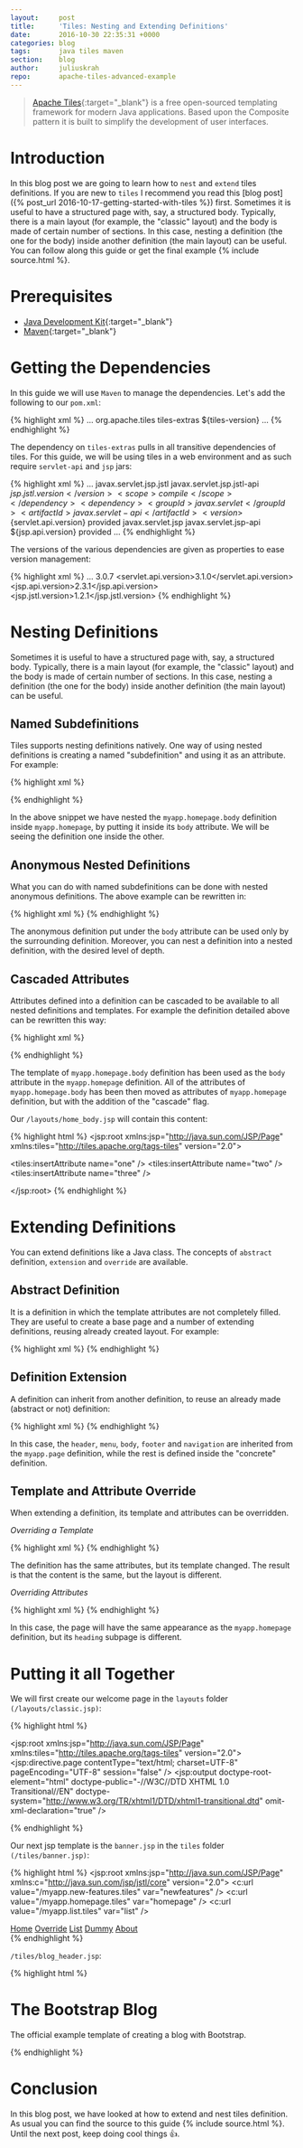 ```yaml
---
layout:     post
title:      'Tiles: Nesting and Extending Definitions'
date:       2016-10-30 22:35:31 +0000
categories: blog
tags:       java tiles maven
section:    blog
author:     juliuskrah
repo:       apache-tiles-advanced-example
---
```

> [Apache Tiles][Tiles]{:target="_blank"} is a free open-sourced templating framework for modern Java applications. Based upon the Composite pattern 
  it is built to simplify the development of user interfaces.

# Introduction
In this blog post we are going to learn how to `nest` and `extend` tiles definitions. If you are new to `tiles` I recommend you read
this [blog post]({% post_url 2016-10-17-getting-started-with-tiles %}) first. Sometimes it is useful to have a structured page with, 
say, a structured body. Typically, there is a main layout (for example, the "classic" layout) and the body is made of certain number 
of sections. In this case, nesting a definition (the one for the body) inside another definition (the main layout) can be useful.  
You can follow along this guide or get the final example {% include source.html %}.

# Prerequisites
- [Java Development Kit][JDK]{:target="_blank"}  
- [Maven][]{:target="_blank"}

# Getting the Dependencies
In this guide we will use `Maven` to manage the dependencies. Let's add the following to our `pom.xml`:

{% highlight xml %}
<dependencies>
  ...
  <dependency>
    <groupId>org.apache.tiles</groupId>
    <artifactId>tiles-extras</artifactId>
    <version>${tiles-version}</version>
  </dependency>
  ...
</dependencies>
{% endhighlight %}

The dependency on `tiles-extras` pulls in all transitive dependencies of tiles. For this guide, we will be using tiles in a web
environment and as such require `servlet-api` and `jsp` jars:

{% highlight xml %}
<dependencies>
  ...
  <dependency>
    <groupId>javax.servlet.jsp.jstl</groupId>
    <artifactId>javax.servlet.jsp.jstl-api</artifactId>
    <version>${jsp.jstl.version}</version>
    <scope>compile</scope>
  </dependency>
  <dependency>
    <groupId>javax.servlet</groupId>
    <artifactId>javax.servlet-api</artifactId>
    <version>${servlet.api.version}</version>
    <scope>provided</scope>
  </dependency>
  <dependency>
    <groupId>javax.servlet.jsp</groupId>
    <artifactId>javax.servlet.jsp-api</artifactId>
    <version>${jsp.api.version}</version>
    <scope>provided</scope>
  </dependency>
  ...
</dependencies>
{% endhighlight %}

The versions of the various dependencies are given as properties to ease version management:

{% highlight xml %}
<properties>
  ...
  <tiles-version>3.0.7</tiles-version>
  <servlet.api.version>3.1.0</servlet.api.version>
  <jsp.api.version>2.3.1</jsp.api.version>
  <jsp.jstl.version>1.2.1</jsp.jstl.version>
</properties>
{% endhighlight %}

# Nesting Definitions
Sometimes it is useful to have a structured page with, say, a structured body. Typically, there is a main layout (for example, 
the "classic" layout) and the body is made of certain number of sections. In this case, nesting a definition (the one for the 
body) inside another definition (the main layout) can be useful.

## Named Subdefinitions
Tiles supports nesting definitions natively. One way of using nested definitions is creating a named "subdefinition" and using 
it as an attribute. For example:

{% highlight xml %}
<definition name="myapp.homepage.body" template="/layouts/home_body.jsp">
  <put-attribute name="one" value="/tiles/blog_one.jsp" />
  <put-attribute name="two" value="/tiles/blog_two.jsp" />
  <put-attribute name="three" value="/tiles/blog_three.jsp" />
</definition>

<definition name="myapp.homepage" template="/layouts/classic.jsp">
  <put-attribute name="title" value="Tiles: Nesting and Extending Definitions" />
  <put-attribute name="header" value="/tiles/banner.jsp" />
  <put-attribute name="menu" value="/tiles/common_menu.jsp" />
  <put-attribute name="body" value="myapp.homepage.body" />
  <put-attribute name="footer" value="/tiles/credits.jsp" />
  <put-attribute name="heading" value="/tiles/blog_header.jsp" />
  <put-attribute name="navigation" value="/tiles/navigation.jsp" />
</definition>
{% endhighlight %}

In the above snippet we have nested the `myapp.homepage.body` definition inside `myapp.homepage`, by putting it 
inside its `body` attribute. We will be seeing the definition one inside the other.

## Anonymous Nested Definitions
What you can do with named subdefinitions can be done with nested anonymous definitions. The above example can be rewritten in:

{% highlight xml %}
<definition name="myapp.homepage" template="/layouts/classic.jsp">
  <put-attribute name="title" value="Tiles: Nesting and Extending Definitions" />
  <put-attribute name="header" value="/tiles/banner.jsp" />
  <put-attribute name="menu" value="/tiles/common_menu.jsp" />
  <put-attribute name="body">
    <definition template="/layouts/home_body.jsp">
      <put-attribute name="one" value="/tiles/blog_one.jsp" />
      <put-attribute name="two" value="/tiles/blog_two.jsp" />
      <put-attribute name="three" value="/tiles/blog_three.jsp" />
    </definition>
  </put-attribute>
  <put-attribute name="footer" value="/tiles/credits.jsp" />
  <put-attribute name="heading" value="/tiles/blog_header.jsp" />
  <put-attribute name="navigation" value="/tiles/navigation.jsp" />
</definition>
{% endhighlight %}

The anonymous definition put under the `body` attribute can be used only by the surrounding definition. Moreover, you can nest a 
definition into a nested definition, with the desired level of depth.

## Cascaded Attributes
Attributes defined into a definition can be cascaded to be available to all nested definitions and templates. For example the 
definition detailed above can be rewritten this way:

{% highlight xml %}
<definition name="myapp.homepage" template="/layouts/classic.jsp">
  <put-attribute name="title" value="Tiles: Nesting and Extending Definitions" />
  <put-attribute name="header" value="/tiles/banner.jsp" />
  <put-attribute name="menu" value="/tiles/common_menu.jsp" />
  <put-attribute name="body" value="/layouts/home_body.jsp" />
  <put-attribute name="footer" value="/tiles/credits.jsp" />
  <put-attribute name="heading" value="/tiles/blog_header.jsp" />
  <put-attribute name="navigation" value="/tiles/navigation.jsp" />

  <put-attribute name="one" value="/tiles/blog_one.jsp" cascade="true" />
  <put-attribute name="two" value="/tiles/blog_two.jsp" cascade="true" />
  <put-attribute name="three" value="/tiles/blog_three.jsp" cascade="true" />
</definition>
{% endhighlight %}

The template of `myapp.homepage.body` definition has been used as the `body` attribute in the `myapp.homepage` definition. 
All of the attributes of `myapp.homepage.body` has been then moved as attributes of `myapp.homepage` definition, but with 
the addition of the "cascade" flag.

Our `/layouts/home_body.jsp` will contain this content:

{% highlight html %}
<jsp:root xmlns:jsp="http://java.sun.com/JSP/Page"
  xmlns:tiles="http://tiles.apache.org/tags-tiles" version="2.0">

  <tiles:insertAttribute name="one" />
  <tiles:insertAttribute name="two" />
  <tiles:insertAttribute name="three" />

</jsp:root>
{% endhighlight %}

# Extending Definitions
You can extend definitions like a Java class. The concepts of `abstract` definition, `extension` and `override` are available.

## Abstract Definition
It is a definition in which the template attributes are not completely filled. They are useful to create a base page and a 
number of extending definitions, reusing already created layout. For example:

{% highlight xml %}
<definition name="myapp.homepage" template="/layouts/classic.jsp">
  <put-attribute name="header" value="/tiles/banner.jsp" />
  <put-attribute name="menu" value="/tiles/common_menu.jsp" />
  <put-attribute name="body">
    <definition template="/layouts/home_body.jsp">
      <put-attribute name="one" value="/tiles/blog_one.jsp" />
      <put-attribute name="two" value="/tiles/blog_two.jsp" />
      <put-attribute name="three" value="/tiles/blog_three.jsp" />
    </definition>
  </put-attribute>
  <put-attribute name="footer" value="/tiles/credits.jsp" />
  <put-attribute name="navigation" value="/tiles/navigation.jsp" />
</definition>
{% endhighlight %}

## Definition Extension
A definition can inherit from another definition, to reuse an already made (abstract or not) definition:

{% highlight xml %}
<definition name="myapp.new-features" extends="myapp.homepage">
  <put-attribute name="title" value="Extended Definition" />
  <put-attribute name="heading" value="/tiles/new_features_header.jsp" />
</definition>
{% endhighlight %}

In this case, the `header`, `menu`, `body`, `footer` and `navigation` are inherited from the `myapp.page` definition, while the rest 
is defined inside the "concrete" definition.

## Template and Attribute Override
When extending a definition, its template and attributes can be overridden.

*Overriding a Template*

{% highlight xml %}
<definition name="myapp.list" template="/layouts/variable_rows.jsp" extends="myapp.homepage">
{% endhighlight %}

The definition has the same attributes, but its template changed. The result is that the content is the same, 
but the layout is different.

*Overriding Attributes*

{% highlight xml %}
<definition name="myapp.new-features" extends="myapp.homepage">
  <put-attribute name="heading" value="/tiles/new_features_header.jsp" />
</definition>
{% endhighlight %}

In this case, the page will have the same appearance as the `myapp.homepage` definition, but its `heading` subpage is different.

# Putting it all Together
We will first create our welcome page in the `layouts` folder `(/layouts/classic.jsp)`:

{% highlight html %}
<?xml version="1.0" encoding="UTF-8" ?>
<jsp:root xmlns:jsp="http://java.sun.com/JSP/Page"
  xmlns:tiles="http://tiles.apache.org/tags-tiles" version="2.0">
  <jsp:directive.page contentType="text/html; charset=UTF-8"
    pageEncoding="UTF-8" session="false" />
  <jsp:output doctype-root-element="html"
    doctype-public="-//W3C//DTD XHTML 1.0 Transitional//EN"
    doctype-system="http://www.w3.org/TR/xhtml1/DTD/xhtml1-transitional.dtd"
    omit-xml-declaration="true" />
<html>
<head>
  <title><tiles:getAsString name="title" /></title>
</head>
<body>
  <div>
    <tiles:insertAttribute name="header" />
  </div>
  <div>
    <div>
      <tiles:insertAttribute name="heading" />
    </div>
    <div>
      <div>
        <tiles:insertAttribute name="body" />
        <tiles:insertAttribute name="navigation" />
      </div>
      <div>
        <tiles:insertAttribute name="menu" />
      </div>
    </div>
  </div>
  <footer>
    <tiles:insertAttribute name="footer" />
  </footer>
</body>
</html>
</jsp:root>
{% endhighlight %}

Our next jsp template is the `banner.jsp` in the `tiles` folder `(/tiles/banner.jsp)`:

{% highlight html %}
<jsp:root xmlns:jsp="http://java.sun.com/JSP/Page"
  xmlns:c="http://java.sun.com/jsp/jstl/core" version="2.0">
  <c:url value="/myapp.new-features.tiles" var="newfeatures" />
  <c:url value="/myapp.homepage.tiles" var="homepage" />
  <c:url value="/myapp.list.tiles" var="list" />
  <div>
    <nav>
      <a href="${homepage}">Home</a> 
      <a href="${newfeatures}">Override</a> 
      <a href="${list}">List</a> 
      <a href="#">Dummy</a> 
      <a href="#">About</a>
    </nav>
  </div>
</jsp:root>
{% endhighlight %}

`/tiles/blog_header.jsp`:

{% highlight html %}
<h1 class="blog-title">The Bootstrap Blog</h1>
<p class="lead blog-description">The official example template of creating a blog with Bootstrap.</p>
{% endhighlight %}

# Conclusion
In this blog post, we have looked at how to extend and nest tiles definition. As usual you can find the source to this guide 
{% include source.html %}. Until the next post, keep doing cool things :+1:.





[Maven]: http://maven.apache.org
[Tiles]: https://tiles.apache.org/framework/index.html
[JDK]: http://www.oracle.com/technetwork/java/javase/downloads/index.html
